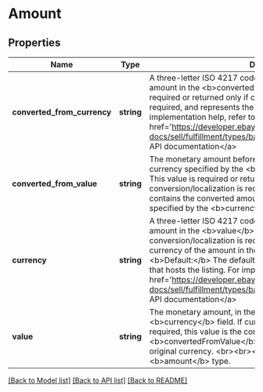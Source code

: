 # Amount

## Properties
Name | Type | Description | Notes
------------ | ------------- | ------------- | -------------
**converted_from_currency** | **string** | A three-letter ISO 4217 code that indicates the currency of the amount in the &lt;b&gt;convertedFromValue&lt;/b&gt; field. This value is required or returned only if currency conversion/localization is required, and represents the pre-conversion currency. For implementation help, refer to &lt;a href&#x3D;&#x27;https://developer.ebay.com/api-docs/sell/fulfillment/types/ba:CurrencyCodeEnum&#x27;&gt;eBay API documentation&lt;/a&gt; | [optional] 
**converted_from_value** | **string** | The monetary amount before any conversion is performed, in the currency specified by the &lt;b&gt;convertedFromCurrency&lt;/b&gt; field. This value is required or returned only if currency conversion/localization is required. The &lt;b&gt;value&lt;/b&gt; field contains the converted amount of this value, in the currency specified by the &lt;b&gt;currency&lt;/b&gt; field. | [optional] 
**currency** | **string** | A three-letter ISO 4217 code that indicates the currency of the amount in the &lt;b&gt;value&lt;/b&gt; field. If currency conversion/localization is required, this is the post-conversion currency of the amount in the &lt;b&gt;value&lt;/b&gt; field.&lt;br&gt;&lt;br&gt;&lt;b&gt;Default:&lt;/b&gt; The default currency of the eBay marketplace that hosts the listing. For implementation help, refer to &lt;a href&#x3D;&#x27;https://developer.ebay.com/api-docs/sell/fulfillment/types/ba:CurrencyCodeEnum&#x27;&gt;eBay API documentation&lt;/a&gt; | [optional] 
**value** | **string** | The monetary amount, in the currency specified by the &lt;b&gt;currency&lt;/b&gt; field. If currency conversion/localization is required, this value is the converted amount, and the &lt;b&gt;convertedFromValue&lt;/b&gt; field contains the amount in the original currency.  &lt;br&gt;&lt;br&gt;&lt;i&gt;Required in&lt;/i&gt; the &lt;b&gt;amount&lt;/b&gt; type. | [optional] 

[[Back to Model list]](../../README.md#documentation-for-models) [[Back to API list]](../../README.md#documentation-for-api-endpoints) [[Back to README]](../../README.md)

